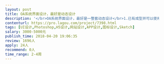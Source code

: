 ```yaml
---                
layout: post       
title: OA系统界面设计，最好是动态设计           
description: '</br>OA系统界面设计，最好是一整套动态设计</br>1.已有成型并可以使用的系统，需要做界面的美化</br>2.最好是可以做前端设计</br>'     
contenturl: https://pro.lagou.com/project/7398.html      
tags: [UI设计,Photoshop,H5设计,网站设计,APP设计,图标设计,Sketch]            
salary: 3000-5000元          
publish_time: 2018-04-20 19:06:35         
review: 1696人                   
apply: 24人                   
recommend: 0人                   
time_range: 2-4周              
---                 
```

